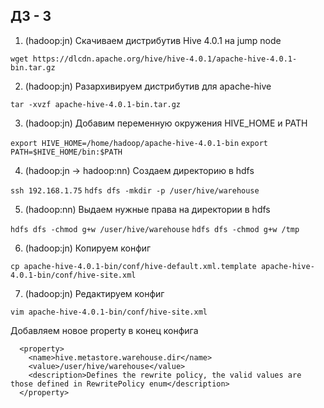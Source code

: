 ## ДЗ - 3

1. (hadoop:jn) Скачиваем дистрибутив Hive 4.0.1 на jump node 

```wget https://dlcdn.apache.org/hive/hive-4.0.1/apache-hive-4.0.1-bin.tar.gz```

2. (hadoop:jn) Разархивируем дистрибутив для apache-hive

```tar -xvzf apache-hive-4.0.1-bin.tar.gz ```

3. (hadoop:jn) Добавим переменную окружения HIVE_HOME и PATH

```export HIVE_HOME=/home/hadoop/apache-hive-4.0.1-bin```
```export PATH=$HIVE_HOME/bin:$PATH```

4. (hadoop:jn -> hadoop:nn) Создаем директорию в hdfs

```ssh 192.168.1.75```
```hdfs dfs -mkdir -p /user/hive/warehouse```

5. (hadoop:nn) Выдаем нужные права на директории в hdfs

```hdfs dfs -chmod g+w /user/hive/warehouse```
```hdfs dfs -chmod g+w /tmp```

6. (hadoop:jn) Копируем конфиг

```cp apache-hive-4.0.1-bin/conf/hive-default.xml.template apache-hive-4.0.1-bin/conf/hive-site.xml```

7. (hadoop:jn) Редактируем конфиг

```vim apache-hive-4.0.1-bin/conf/hive-site.xml```

Добавляем новое property в конец конфига
```
  <property>
    <name>hive.metastore.warehouse.dir</name>
    <value>/user/hive/warehouse</value>
    <description>Defines the rewrite policy, the valid values are those defined in RewritePolicy enum</description>
  </property>
```

